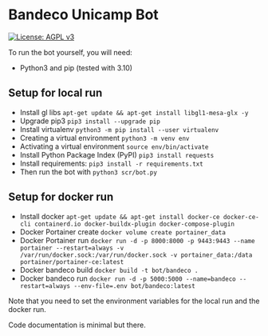 # Bandeco Unicamp Bot

[![License: AGPL v3](https://img.shields.io/badge/License-AGPL%20v3-blue.svg)](./LICENSE)

To run the bot yourself, you will need: 
- Python3 and pip (tested with 3.10)

## Setup for local run
- Install gl libs `apt-get update && apt-get install libgl1-mesa-glx -y`
- Upgrade pip3 `pip3 install --upgrade pip`
- Install virtualenv `python3 -m pip install --user virtualenv`
- Creating a virtual environment `python3 -m venv env`
- Activating a virtual environment `source env/bin/activate`
- Install Python Package Index (PyPI) `pip3 install requests`
- Install requirements: `pip3 install -r requirements.txt`
- Then run the bot with `python3 scr/bot.py`

## Setup for docker run
- Install docker `apt-get update && apt-get install docker-ce docker-ce-cli containerd.io docker-buildx-plugin docker-compose-plugin`
- Docker Portainer create `docker volume create portainer_data`
- Docker Portainer run `docker run -d -p 8000:8000 -p 9443:9443 --name portainer --restart=always -v /var/run/docker.sock:/var/run/docker.sock -v portainer_data:/data portainer/portainer-ce:latest`
- Docker bandeco build `docker build -t bot/bandeco .`
- Docker bandeco run `docker run -d -p 5000:5000 --name=bandeco --restart=always --env-file=.env bot/bandeco:latest`

Note that you need to set the environment variables for the local run and the docker run.

Code documentation is minimal but there.